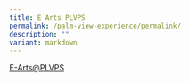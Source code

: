 ```yaml
---
title: E Arts PLVPS
permalink: /palm-view-experience/permalink/
description: ""
variant: markdown
---
```

[E-Arts@PLVPS](https://sites.google.com/view/e-artsplvps2024/e-artsplvps-semester-1)